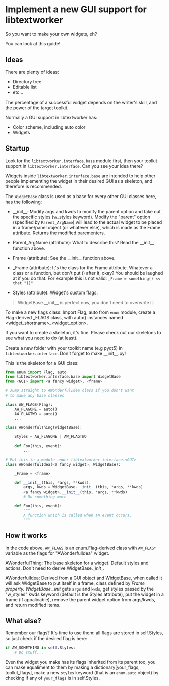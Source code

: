 # Implement a new GUI support for libtextworker

So you want to make your own widgets, eh?

You can look at this guide!

## Ideas

There are plenty of ideas:

* Directory tree
* Editable list
* etc...

The percentage of a successful widget depends on the writer's skill, and the power of the target toolkit.

Normally a GUI support in libtextworker has:

* Color scheme, including auto color
* Widgets

## Startup

Look for the ```libtextworker.interface.base``` module first, then your toolkit support in ```libtextworker.interface```. Can you see your idea there?

Widgets inside ```libtextworker.interface.base``` are intended to help other people implementing the widget in their desired GUI as a skeleton, and therefore is recommended.

The ```WidgetBase``` class is used as a base for every other GUI classes here, has the following:

- \_\_init\_\_: Modify args and kwds to modify the parent option and take out the specific styles (w_styles keyword). Modify the "parent" option (specified by ```Parent_ArgName```) will lead to the actual widget to be placed in a frame/panel object (or whatever else), which is made as the Frame attribute. Returns the modified parementers.

- Parent_ArgName (attribute): What to describe this? Read the \_\_init\_\_ function above.

- Frame (attribute): See the \_\_init\_\_ function above.

- _Frame (attribute): It's the class for the Frame attribute. Whatever a class or a function, but don't put () after it, okay? You should be laughed at if you do that. For example this is not valid: ```_Frame = something() << that "()"```

- Styles (attribute): Widget's custom flags.

> WidgetBase.\_\_init\_\_ is perfect now, you don't need to overwrite it.

To make a new flags class: Import Flag, auto from ```enum``` module, create a Flag-derived \_FLAGS class, with auto() instances named \<widget_shortname>_<widget_option>.

If you want to create a skeleton, it's fine. Please check out our skeletons to see what you need to do (at least).

Create a new folder with your toolkit name (e.g pyqt5) in ```libtextworker.interface```. Don't forget to make \_\_init\_\_.py!

This is the skeleton for a GUI class:

```python
from enum import Flag, auto
from libtextworker.interface.base import WidgetBase
from <GUI> import <a fancy widget>, <frame>

# Jump straight to AWonderfulIdea class if you don't want
# to make any base classes

class AW_FLAGS(Flag):
    AW_FLAGONE = auto()
    AW_FLAGTWO = auto()
    ...

class AWonderfulThing(WidgetBase):

    Styles = AW_FLAGONE | AW_FLAGTWO

    def Foo(this, event):
        ...

# Put this in a module under libtextworker.interface.<GUI>
class AWonderfulIdea(<a fancy widget>, WidgetBase):

    _Frame = <frame>

    def __init__(this, *args, **kwds):
        args, kwds = WidgetBase.__init__(this, *args, **kwds)
        <a fancy widget>.__init__(this, *args, **kwds)
        # Do something more

    def Foo(this, event):
        """
        A function which is called when an event occurs.
        """
```

## How it works

In the code above, ```AW_FLAGS``` is an enum.Flag-derived class with ```AW_FLAG*``` variable as the flags for "AWonderfulIdea" widget.

AWonderfulThing: The base skeleton for a widget. Default styles and actions. Don't need to derive WidgetBase.\__init__.

AWonderfulIdea: Derived from a GUI object and WidgetBase, when called it will ask WidgetBase to put itself in a frame, class defined by _Frame property. WidgetBase.\__init__ gets ``args`` and ``kwds``, get styles passed by the "w_styles" kwds keyword (default is the Styles attribute), put the widget in a frame (if appalicable), remove the parent widget option from args/kwds, and return modified items.

## What else?

Remember our flags? It's time to use them: all flags are stored in self.Styles, so just check if the desired flag is here:

```python
if AW_SOMETHING in self.Styles:
    # Do stuff...
```

Even the widget you make has its flags inherited from its parent too, you can make equaliment to them by making a dictionary[your_flags, toolkit_flags], make a new ```styles``` keyword (that is an ```enum.auto``` object) by checking if any of ```your_flags``` is in self.Styles.